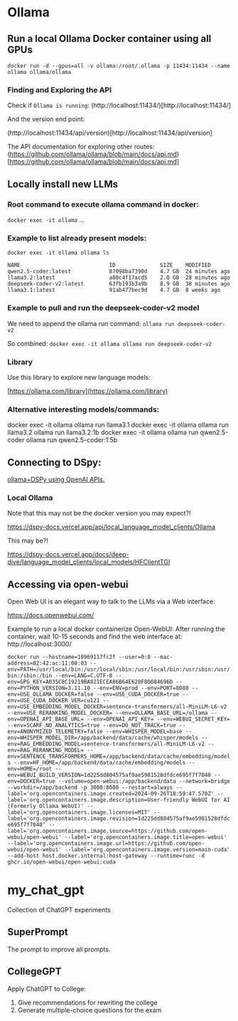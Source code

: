 # Ollama

## Run a local Ollama Docker container using all GPUs

`docker run -d --gpus=all -v ollama:/root/.ollama -p 11434:11434 --name ollama ollama/ollama`

### Finding and Exploring the API

Check if `Ollama is running`:
(http://localhost:11434/)[http://localhost:11434/]

And the version end point:

(http://localhost:11434/api/version)[http://localhost:11434/api/version]

The API documentation for exploring other routes:
(https://github.com/ollama/ollama/blob/main/docs/api.md)[https://github.com/ollama/ollama/blob/main/docs/api.md]

## Locally install new LLMs

### Root command to execute ollama command in docker:
`docker exec -it ollama` ...

### Example to list already present models:

`docker exec -it ollama ollama ls`

```
NAME                            ID              SIZE    MODIFIED
qwen2.5-coder:latest            87098ba7390d    4.7 GB  24 minutes ago
llama3.2:latest                 a80c4f17acd5    2.0 GB  28 minutes ago
deepseek-coder-v2:latest        63fb193b3a9b    8.9 GB  38 minutes ago
llama3.1:latest                 91ab477bec9d    4.7 GB  8 weeks ago
```

### Example to pull and run the deepseek-coder-v2 model

We need to append the ollama run command: `ollama run deepseek-coder-v2`

So combined:
`docker exec -it ollama ollama run deepseek-coder-v2`

### Library

Use this library to explore new language models:

[https://ollama.com/library](https://ollama.com/library)

### Alternative interesting models/commands:


docker exec -it ollama ollama run llama3.1
docker exec -it ollama ollama run llama3.2
ollama run llama3.2:1b
docker exec -it ollama ollama run qwen2.5-coder
ollama run qwen2.5-coder:1.5b

## Connecting to DSpy:

[ollama+DSPy using OpenAI APIs.](https://gist.github.com/jrknox1977/78c17e492b5a75ee5bbaf9673aee4641)

### Local Ollama

Note that this may not be the docker version you may expect?!

https://dspy-docs.vercel.app/api/local_language_model_clients/Ollama

This may be?!

https://dspy-docs.vercel.app/docs/deep-dive/language_model_clients/local_models/HFClientTGI

## Accessing via open-webui

Open Web UI is an elegant way to talk to the LLMs via a Web interface:

https://docs.openwebui.com/

Example to run a local docker containerize Open-WebUI:
After running the container, wait 10-15 seconds and find the web interface at: http://localhost:3000/

`docker run --hostname=10969117fc2f --user=0:0 --mac-address=02:42:ac:11:00:03 --env=PATH=/usr/local/bin:/usr/local/sbin:/usr/local/bin:/usr/sbin:/usr/bin:/sbin:/bin --env=LANG=C.UTF-8 --env=GPG_KEY=A035C8C19219BA821ECEA86B64E628F8D684696D --env=PYTHON_VERSION=3.11.10 --env=ENV=prod --env=PORT=8080 --env=USE_OLLAMA_DOCKER=false --env=USE_CUDA_DOCKER=true --env=USE_CUDA_DOCKER_VER=cu121 --env=USE_EMBEDDING_MODEL_DOCKER=sentence-transformers/all-MiniLM-L6-v2 --env=USE_RERANKING_MODEL_DOCKER= --env=OLLAMA_BASE_URL=/ollama --env=OPENAI_API_BASE_URL= --env=OPENAI_API_KEY= --env=WEBUI_SECRET_KEY= --env=SCARF_NO_ANALYTICS=true --env=DO_NOT_TRACK=true --env=ANONYMIZED_TELEMETRY=false --env=WHISPER_MODEL=base --env=WHISPER_MODEL_DIR=/app/backend/data/cache/whisper/models --env=RAG_EMBEDDING_MODEL=sentence-transformers/all-MiniLM-L6-v2 --env=RAG_RERANKING_MODEL= --env=SENTENCE_TRANSFORMERS_HOME=/app/backend/data/cache/embedding/models --env=HF_HOME=/app/backend/data/cache/embedding/models --env=HOME=/root --env=WEBUI_BUILD_VERSION=1d225dd804575af9ae5981528dfdce695f7f7040 --env=DOCKER=true --volume=open-webui:/app/backend/data --network=bridge --workdir=/app/backend -p 3000:8080 --restart=always --label='org.opencontainers.image.created=2024-09-26T18:59:47.570Z' --label='org.opencontainers.image.description=User-friendly WebUI for AI (Formerly Ollama WebUI)' --label='org.opencontainers.image.licenses=MIT' --label='org.opencontainers.image.revision=1d225dd804575af9ae5981528dfdce695f7f7040' --label='org.opencontainers.image.source=https://github.com/open-webui/open-webui' --label='org.opencontainers.image.title=open-webui' --label='org.opencontainers.image.url=https://github.com/open-webui/open-webui' --label='org.opencontainers.image.version=main-cuda' --add-host host.docker.internal:host-gateway --runtime=runc -d ghcr.io/open-webui/open-webui:cuda`

# my_chat_gpt

Collection of ChatGPT experiments

## SuperPrompt

The prompt to improve all prompts.

## CollegeGPT

Apply ChatGPT to College:
1. Give recommendations for rewriting the college
2. Generate multiple-choice questions for the exam
